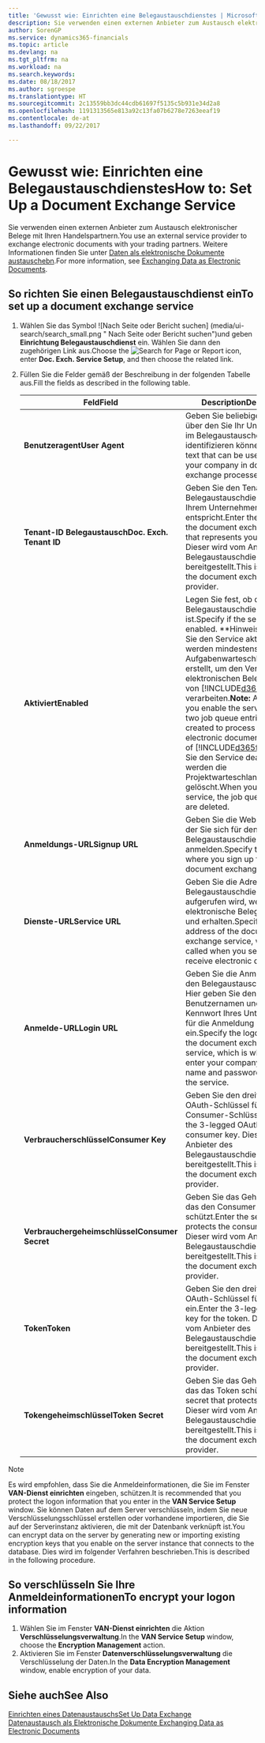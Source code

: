 ```yaml
---
title: 'Gewusst wie: Einrichten eine Belegaustauschdienstes | Microsoft Docs'
description: Sie verwenden einen externen Anbieter zum Austausch elektronischer Belege mit Ihren Handelspartnern.
author: SorenGP
ms.service: dynamics365-financials
ms.topic: article
ms.devlang: na
ms.tgt_pltfrm: na
ms.workload: na
ms.search.keywords: 
ms.date: 08/18/2017
ms.author: sgroespe
ms.translationtype: HT
ms.sourcegitcommit: 2c13559bb3dc44cdb61697f5135c5b931e34d2a8
ms.openlocfilehash: 1191313565e813a92c13fa07b6278e7263eeaf19
ms.contentlocale: de-at
ms.lasthandoff: 09/22/2017

---
```

# <a name="how-to-set-up-a-document-exchange-service"></a><span data-ttu-id="4c9a6-103">Gewusst wie: Einrichten eine Belegaustauschdienstes</span><span class="sxs-lookup"><span data-stu-id="4c9a6-103">How to: Set Up a Document Exchange Service</span></span>
<span data-ttu-id="4c9a6-104">Sie verwenden einen externen Anbieter zum Austausch elektronischer Belege mit Ihren Handelspartnern.</span><span class="sxs-lookup"><span data-stu-id="4c9a6-104">You use an external service provider to exchange electronic documents with your trading partners.</span></span> <span data-ttu-id="4c9a6-105">Weitere Informationen finden Sie unter [Daten als elektronische Dokumente austauschebn](across-data-exchange.md).</span><span class="sxs-lookup"><span data-stu-id="4c9a6-105">For more information, see [Exchanging Data as Electronic Documents](across-data-exchange.md).</span></span>  

## <a name="to-set-up-a-document-exchange-service"></a><span data-ttu-id="4c9a6-106">So richten Sie einen Belegaustauschdienst ein</span><span class="sxs-lookup"><span data-stu-id="4c9a6-106">To set up a document exchange service</span></span>  
1. <span data-ttu-id="4c9a6-107">Wählen Sie das Symbol ![Nach Seite oder Bericht suchen] (media/ui-search/search_small.png " Nach Seite oder Bericht suchen")und geben **Einrichtung Belegaustauschdienst** ein. Wählen Sie dann den zugehörigen Link aus.</span><span class="sxs-lookup"><span data-stu-id="4c9a6-107">Choose the ![Search for Page or Report](media/ui-search/search_small.png "Search for Page or Report icon") icon, enter **Doc. Exch. Service Setup**, and then choose the related link.</span></span>  
2. <span data-ttu-id="4c9a6-108">Füllen Sie die Felder gemäß der Beschreibung in der folgenden Tabelle aus.</span><span class="sxs-lookup"><span data-stu-id="4c9a6-108">Fill the fields as described in the following table.</span></span>  

    |<span data-ttu-id="4c9a6-109">Feld</span><span class="sxs-lookup"><span data-stu-id="4c9a6-109">Field</span></span>|<span data-ttu-id="4c9a6-110">Description</span><span class="sxs-lookup"><span data-stu-id="4c9a6-110">Description</span></span>|  
    |---------------------------------|---------------------------------------|  
    |<span data-ttu-id="4c9a6-111">**Benutzeragent**</span><span class="sxs-lookup"><span data-stu-id="4c9a6-111">**User Agent**</span></span>|<span data-ttu-id="4c9a6-112">Geben Sie beliebigen Text ein, über den Sie Ihr Unternehmen im Belegaustauschdienst identifizieren können</span><span class="sxs-lookup"><span data-stu-id="4c9a6-112">Enter any text that can be used to identify your company in document exchange processes.</span></span>|  
    |<span data-ttu-id="4c9a6-113">**Tenant-ID Belegaustausch**</span><span class="sxs-lookup"><span data-stu-id="4c9a6-113">**Doc. Exch. Tenant ID**</span></span>|<span data-ttu-id="4c9a6-114">Geben Sie den Tenant beim Belegaustauschdienst an, der Ihrem Unternehmen entspricht.</span><span class="sxs-lookup"><span data-stu-id="4c9a6-114">Enter the tenant in the document exchange service that represents your company.</span></span> <span data-ttu-id="4c9a6-115">Dieser wird vom Anbieter des Belegaustauschdienstes bereitgestellt.</span><span class="sxs-lookup"><span data-stu-id="4c9a6-115">This is provided by the document exchange service provider.</span></span>|  
    |<span data-ttu-id="4c9a6-116">**Aktiviert**</span><span class="sxs-lookup"><span data-stu-id="4c9a6-116">**Enabled**</span></span>|<span data-ttu-id="4c9a6-117">Legen Sie fest, ob der Belegaustauschdienst aktiviert ist.</span><span class="sxs-lookup"><span data-stu-id="4c9a6-117">Specify if the service is enabled.</span></span> <span data-ttu-id="4c9a6-118">**Hinweis:**Sobald Sie den Service aktivieren, werden mindestens zwei Aufgabenwarteschlangenposten erstellt, um den Verkehr von elektronischen Belegen zu und von [!INCLUDE[d365fin](includes/d365fin_md.md)] zu verarbeiten.</span><span class="sxs-lookup"><span data-stu-id="4c9a6-118">**Note:**  As soon as you enable the service, at least two job queue entries are created to process the traffic of electronic documents in and out of [!INCLUDE[d365fin](includes/d365fin_md.md)].</span></span> <span data-ttu-id="4c9a6-119">Wenn Sie den Service deaktivieren, werden die Projektwarteschlangenposten gelöscht.</span><span class="sxs-lookup"><span data-stu-id="4c9a6-119">When you disable the service, the job queue entries are deleted.</span></span>|  
    |<span data-ttu-id="4c9a6-120">**Anmeldungs-URL**</span><span class="sxs-lookup"><span data-stu-id="4c9a6-120">**Signup URL**</span></span>|<span data-ttu-id="4c9a6-121">Geben Sie die Webseite an, auf der Sie sich für den Belegaustauschdienst anmelden.</span><span class="sxs-lookup"><span data-stu-id="4c9a6-121">Specify the web page where you sign up for the document exchange service.</span></span>|  
    |<span data-ttu-id="4c9a6-122">**Dienste-URL**</span><span class="sxs-lookup"><span data-stu-id="4c9a6-122">**Service URL**</span></span>|<span data-ttu-id="4c9a6-123">Geben Sie die Adresse des Belegaustauschdienst an, die aufgerufen wird, wenn Sie elektronische Belege versenden und erhalten.</span><span class="sxs-lookup"><span data-stu-id="4c9a6-123">Specify the address of the document exchange service, which will be called when you send and receive electronic documents.</span></span>|  
    |<span data-ttu-id="4c9a6-124">**Anmelde-URL**</span><span class="sxs-lookup"><span data-stu-id="4c9a6-124">**Login URL**</span></span>|<span data-ttu-id="4c9a6-125">Geben Sie die Anmeldeseite für den Belegaustauschdienst an. Hier geben Sie den Benutzernamen und das Kennwort Ihres Unternehmens für die Anmeldung beim Service ein.</span><span class="sxs-lookup"><span data-stu-id="4c9a6-125">Specify the logon page for the document exchange service, which is where you enter your company’s user name and password to log on to the service.</span></span>|  
    |<span data-ttu-id="4c9a6-126">**Verbraucherschlüssel**</span><span class="sxs-lookup"><span data-stu-id="4c9a6-126">**Consumer Key**</span></span>|<span data-ttu-id="4c9a6-127">Geben Sie den dreiteiligen OAuth-Schlüssel für den Consumer-Schlüssel ein.</span><span class="sxs-lookup"><span data-stu-id="4c9a6-127">Enter the 3-legged OAuth key for the consumer key.</span></span> <span data-ttu-id="4c9a6-128">Dieser wird vom Anbieter des Belegaustauschdienstes bereitgestellt.</span><span class="sxs-lookup"><span data-stu-id="4c9a6-128">This is provided by the document exchange service provider.</span></span>|  
    |<span data-ttu-id="4c9a6-129">**Verbrauchergeheimschlüssel**</span><span class="sxs-lookup"><span data-stu-id="4c9a6-129">**Consumer Secret**</span></span>|<span data-ttu-id="4c9a6-130">Geben Sie das Geheimnis ein, das den Consumer-Schlüssel schützt.</span><span class="sxs-lookup"><span data-stu-id="4c9a6-130">Enter the secret that protects the consumer key.</span></span> <span data-ttu-id="4c9a6-131">Dieser wird vom Anbieter des Belegaustauschdienstes bereitgestellt.</span><span class="sxs-lookup"><span data-stu-id="4c9a6-131">This is provided by the document exchange service provider.</span></span>|  
    |<span data-ttu-id="4c9a6-132">**Token**</span><span class="sxs-lookup"><span data-stu-id="4c9a6-132">**Token**</span></span>|<span data-ttu-id="4c9a6-133">Geben Sie den dreiteiligen OAuth-Schlüssel für das Token ein.</span><span class="sxs-lookup"><span data-stu-id="4c9a6-133">Enter the 3-legged OAuth key for the token.</span></span> <span data-ttu-id="4c9a6-134">Dieser wird vom Anbieter des Belegaustauschdienstes bereitgestellt.</span><span class="sxs-lookup"><span data-stu-id="4c9a6-134">This is provided by the document exchange service provider.</span></span>|  
    |<span data-ttu-id="4c9a6-135">**Tokengeheimschlüssel**</span><span class="sxs-lookup"><span data-stu-id="4c9a6-135">**Token Secret**</span></span>|<span data-ttu-id="4c9a6-136">Geben Sie das Geheimnis ein, das das Token schützt.</span><span class="sxs-lookup"><span data-stu-id="4c9a6-136">Enter the secret that protects the token.</span></span> <span data-ttu-id="4c9a6-137">Dieser wird vom Anbieter des Belegaustauschdienstes bereitgestellt.</span><span class="sxs-lookup"><span data-stu-id="4c9a6-137">This is provided by the document exchange service provider.</span></span>|  

> [!NOTE]  
>  <span data-ttu-id="4c9a6-138">Es wird empfohlen, dass Sie die Anmeldeinformationen, die Sie im Fenster **VAN-Dienst einrichten** eingeben, schützen.</span><span class="sxs-lookup"><span data-stu-id="4c9a6-138">It is recommended that you protect the logon information that you enter in the **VAN Service Setup** window.</span></span> <span data-ttu-id="4c9a6-139">Sie können Daten auf dem Server verschlüsseln, indem Sie neue Verschlüsselungsschlüssel erstellen oder vorhandene importieren, die Sie auf der Serverinstanz aktivieren, die mit der Datenbank verknüpft ist.</span><span class="sxs-lookup"><span data-stu-id="4c9a6-139">You can encrypt data on the server by generating new or importing existing encryption keys that you enable on the server instance that connects to the database.</span></span> <span data-ttu-id="4c9a6-140">Dies wird im folgender Verfahren beschrieben.</span><span class="sxs-lookup"><span data-stu-id="4c9a6-140">This is described in the following procedure.</span></span>  

## <a name="to-encrypt-your-logon-information"></a><span data-ttu-id="4c9a6-141">So verschlüsseln Sie Ihre Anmeldeinformationen</span><span class="sxs-lookup"><span data-stu-id="4c9a6-141">To encrypt your logon information</span></span>  
1. <span data-ttu-id="4c9a6-142">Wählen Sie im Fenster **VAN-Dienst einrichten** die Aktion **Verschlüsselungsverwaltung**.</span><span class="sxs-lookup"><span data-stu-id="4c9a6-142">In the **VAN Service Setup** window, choose the **Encryption Management** action.</span></span>  
2. <span data-ttu-id="4c9a6-143">Aktivieren Sie im Fenster **Datenverschlüsselungsverwaltung** die Verschlüsselung der Daten.</span><span class="sxs-lookup"><span data-stu-id="4c9a6-143">In the **Data Encryption Management** window, enable encryption of your data.</span></span> <!--For more information, see [Manage Data Encryption](../manage-data-encryption.md).-->  

## <a name="see-also"></a><span data-ttu-id="4c9a6-144">Siehe auch</span><span class="sxs-lookup"><span data-stu-id="4c9a6-144">See Also</span></span>  
[<span data-ttu-id="4c9a6-145">Einrichten eines Datenaustauschs</span><span class="sxs-lookup"><span data-stu-id="4c9a6-145">Set Up Data Exchange</span></span>](across-set-up-data-exchange.md)  
[<span data-ttu-id="4c9a6-146">Datenaustausch als Elektronische Dokumente </span><span class="sxs-lookup"><span data-stu-id="4c9a6-146">Exchanging Data as Electronic Documents</span></span>](across-data-exchange.md)

